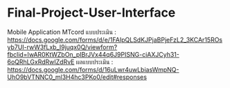 # Final-Project-User-Interface
Mobile Application MTcord
แบบประเมิน : https://docs.google.com/forms/d/e/1FAIpQLSdKJPjaBPjeFzL2_3KCAr15ROsyb7UI-rwW3fLxb_I9juqx0Q/viewform?fbclid=IwAR0KtWZbOn_pIBrJVx44q6J9PISNG-ciAXJCyh31-6oQRhLGxRdRwIZdRvE
ผลแบบประเมิน : https://docs.google.com/forms/d/16uLwr4uwLbiasWmpNQ-UhO9bVTNNC0_ml3H4hc3PKo0/edit#responses
